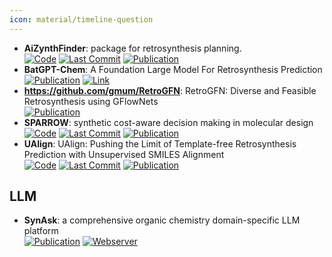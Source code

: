 ```yaml
---
icon: material/timeline-question
---
```


- **AiZynthFinder**: package for retrosynthesis planning.  
		[![Code](https://img.shields.io/github/stars/MolecularAI/aizynthfinder?style=for-the-badge&logo=github)](https://github.com/MolecularAI/aizynthfinder) [![Last Commit](https://img.shields.io/github/last-commit/MolecularAI/aizynthfinder?style=for-the-badge&logo=github)](https://github.com/MolecularAI/aizynthfinder) [![Publication](https://img.shields.io/badge/Publication-Citations:2-blue?style=for-the-badge&logo=arxiv)](https://doi.org/10.26434/chemrxiv.12465371) 
- **BatGPT-Chem**: A Foundation Large Model For Retrosynthesis Prediction  
	[![Publication](https://img.shields.io/badge/Publication-Citations:5-blue?style=for-the-badge&logo=arxiv)](https://doi.org/10.26434/chemrxiv.8058464) [![Link](https://img.shields.io/badge/Link-offline-red?style=for-the-badge&logo=xamarin&logoColor=red)](https://www.batgpt.net/dapp/chem) 
- **https://github.com/gmum/RetroGFN**: RetroGFN: Diverse and Feasible Retrosynthesis using GFlowNets  
	[![Publication](https://img.shields.io/badge/Publication-Citations:0-blue?style=for-the-badge&logo=bookstack)](https://doi.org/10.1093/hesc/9780198708438.003.0004) 
- **SPARROW**: synthetic cost-aware decision making in molecular design  
		[![Code](https://img.shields.io/github/stars/coleygroup/sparrow?style=for-the-badge&logo=github)](https://github.com/coleygroup/sparrow) [![Last Commit](https://img.shields.io/github/last-commit/coleygroup/sparrow?style=for-the-badge&logo=github)](https://github.com/coleygroup/sparrow) [![Publication](https://img.shields.io/badge/Publication-Citations:1-blue?style=for-the-badge&logo=bookstack)](https://doi.org/10.1038/s43588-024-00639-y) 
- **UAlign**: UAlign: Pushing the Limit of Template-free Retrosynthesis Prediction with Unsupervised SMILES Alignment  
		[![Code](https://img.shields.io/github/stars/zengkaipeng/UAlign?style=for-the-badge&logo=github)](https://github.com/zengkaipeng/UAlign) [![Last Commit](https://img.shields.io/github/last-commit/zengkaipeng/UAlign?style=for-the-badge&logo=github)](https://github.com/zengkaipeng/UAlign) [![Publication](https://img.shields.io/badge/Publication-Citations:0-blue?style=for-the-badge&logo=bookstack)](https://doi.org/10.21203/rs.3.rs-4292195/) 

## **LLM**
- **SynAsk**: a comprehensive organic chemistry domain-specific LLM platform  
	[![Publication](https://img.shields.io/badge/Publication-Citations:1-blue?style=for-the-badge&logo=bookstack)](https://doi.org/10.1007/979-8-8688-0110-5_4) [![Webserver](https://img.shields.io/badge/Webserver-online-brightgreen?style=for-the-badge&logo=cachet&logoColor=65FF8F)](http://synask.aichemeco.com) 
